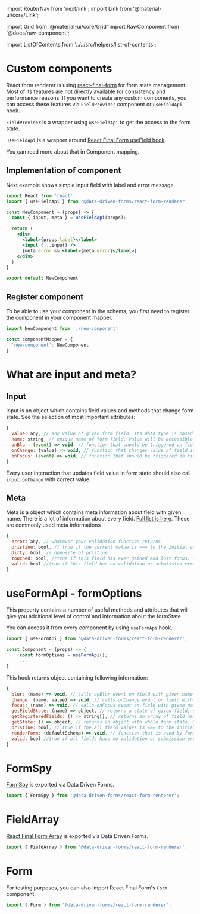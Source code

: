 import RouterNav from 'next/link';
import Link from '@material-ui/core/Link';

import Grid from '@material-ui/core/Grid'
import RawComponent from '@docs/raw-component';

import ListOfContents from '../../src/helpers/list-of-contents';

<Grid container item>
<Grid item xs={12} md={10}>

# Custom components

React form renderer is using [react-final-form](https://github.com/final-form/react-final-form) for form state management.
Most of its features are not directly available for consistency and performance reasons. If you want to create any custom
components, you can access these features via `FieldProvider` component or `useFieldApi` hook.

`FieldProvider` is a wrapper using `useFieldApi` to get the access to the form state.

`useFieldApi` is a wrapper around [React Final Form useField hook](https://final-form.org/docs/react-final-form/api/useField).

You can read more about that in <RouterNav href="/renderer/component-mapping"><Link href="/renderer/component-mapping">Component mapping</Link></RouterNav>.

## Implementation of component

Next example shows simple input field with label and error message.

```jsx
import React from 'react';
import { useFieldApi } from '@data-driven-forms/react-form-renderer'

const NewComponent = (props) => {
  const { input, meta } = useFieldApi(props);

  return (
    <div>
      <label>{props.label}</label>
      <input {...input} />
      {meta.error && <label>{meta.error}</label>}
    </div>
  )
}

export default NewComponent
```

## Register component

To be able to use your component in the schema, you first need to register the component in your component mapper.

```jsx
import NewComponent from './new-component'

const componentMapper = {
  'new-component': NewComponent
}
```

# What are input and meta?

## Input

Input is an object which contains field values and methods that change form state. See the selection of most important attributes:

```jsx
{
  value: any, // any value of given form field. Its data type is based on field data type
  name: string, // unique name of form field. Value will be accessible under this key in form state
  onBlur: (event) => void, // function that should be triggered on field blur event
  onChange: (value) => void, // function that changes value of field in formState. Should be called whenever you want to change value of field
  onFocus: (event) => void, // function that should be triggered on field focus event
}
```

Every user interaction that updates field value in form state should also call `input.onChange` with correct value.

## Meta

Meta is a object which contains meta information about field with given name. There is a lot of information about every field.
[Full list is here](https://final-form.org/docs/react-final-form/types/FieldRenderProps#metaactive). These are commonly used meta informations
```jsx
{
  error: any, // whatever your validation function returns
  pristine: bool, // true if the current value is === to the initial value, false if the values are !==.
  dirty: bool, // opposite of pristine
  touched: bool, //true if this field has ever gained and lost focus. false otherwise. Useful for knowing when to display error messages.
  valid: bool //true if this field has no validation or submission errors. false otherwise.
}
```

# useFormApi - formOptions

This property contains a number of useful methods and attributes that will give you additional level of control
and information about the formState.

You can access it from every component by using `useFormApi` hook.

```jsx
import { useFormApi } from '@data-driven-forms/react-form-renderer';

const Component = (props) => {
     const formOptions = useFormApi();
     ...
}
```

This hook returns object containing following information:

```jsx
{
  blur: (name) => void, // calls onBlur event on field with given name
  change: (name, value) => void, // calls onChange event on field with given name
  focus: (name) => void, // calls onFocus event on field with given name
  getFieldState: (name) => object, // returns a state of given field, state contains input and meta information of field
  getRegisteredFields: () => string[], // returns an array of field names that are rendered in DOM
  getState: () => object, // returns an object with whole form state. More info https://final-form.org/docs/final-form/types/FormState
  pristine: bool, // true if the all field values is === to the initial values, false if the values are !==.
  renderForm: (defaultSchema) => void, // function that is used by form renderer to render form fields defined by defaultSchema; can be used for schema nesting
  valid: bool //true if all fields have no validation or submission errors. false otherwise.
}
```

# FormSpy

[FormSpy](https://final-form.org/docs/react-final-form/api/FormSpy) is exported via Data Driven Forms.

```jsx
import { FormSpy } from '@data-driven-forms/react-form-renderer';
```

# FieldArray

[React Final Form Array](https://github.com/final-form/react-final-form-arrays) is exported via Data Driven Forms.

```jsx
import { FieldArray } from '@data-driven-forms/react-form-renderer';
```

# Form

For testing purposes, you can also import React Final Form's `Form` component.

```jsx
import { Form } from '@data-driven-forms/react-form-renderer';
```

</Grid>
<Grid item xs={false} md={2}>
  <ListOfContents file="renderer/field-provider" />
</Grid>
</Grid>
